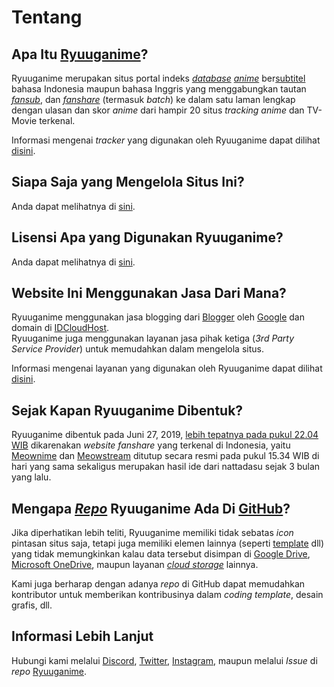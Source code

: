 # Tentang

## Apa Itu [**Ryuuganime**](https://ryuuganime.blogspot.com)?

Ryuuganime merupakan situs portal indeks [<span style="font-style:italic;">database</span>](ketentuan-umum/definisi-kata/#database-pangkalan-data) [<span style="font-style:italic;">anime</span>](ketentuan-umum/definisi-kata/#anime) ber[subtitel](ketentuan-umum/definisi-kata/#subtitle) bahasa Indonesia maupun bahasa Inggris yang menggabungkan tautan [<span style="font-style:italic;">fansub</span>](ketentuan-umum/definisi-kata/#fansub), dan [<span style="font-style:italic;">fanshare</span>](ketentuan-umum/definisi-kata/#fanshare) \(termasuk <span style="font-style:italic;">batch</span>\) ke dalam satu laman lengkap dengan ulasan dan skor <span style="font-style:italic;">anime</span> dari hampir 20 situs <span style="font-style:italic;">tracking anime</span> dan TV-Movie terkenal.

Informasi mengenai <span style="font-style:italic;">tracker</span> yang digunakan oleh Ryuuganime dapat dilihat [disini](informasi-sumber/situs-tracking-yang-digunakan.md).

## Siapa Saja yang Mengelola Situs Ini?

Anda dapat melihatnya di [sini](kontributor.md).

## Lisensi Apa yang Digunakan Ryuuganime?

Anda dapat melihatnya di [sini](sk-kebijakan/lisensi.md).

## Website Ini Menggunakan Jasa Dari Mana?

Ryuuganime menggunakan jasa blogging dari [Blogger](https://blogger.com) oleh [Google](https://google.com) dan domain di [IDCloudHost](https://idcloudhost.com/).  
Ryuuganime juga menggunakan layanan jasa pihak ketiga \(<span style="font-style:italic;">3rd Party Service Provider</span>\) untuk memudahkan dalam mengelola situs.

Informasi mengenai layanan yang digunakan oleh Ryuuganime dapat dilihat [disini](informasi-sumber/sumber-penggunaan-aset.md#aplikasi-layanan-yang-digunakan-untuk-proyek-situs-ini).

## Sejak Kapan **Ryuuganime** Dibentuk?

Ryuuganime dibentuk pada Juni 27, 2019, [lebih tepatnya pada pukul 22.04 WIB](https://www.facebook.com/story.php?story_fbid=771156279946124&id=248649265530164) dikarenakan <span style="font-style:italic;">website fanshare</span> yang terkenal di Indonesia, yaitu [Meownime](https://meownime.com) dan [Meowstream](https://meowstream.com) ditutup secara resmi pada pukul 15.34 WIB di hari yang sama sekaligus merupakan hasil ide dari nattadasu sejak 3 bulan yang lalu.

## Mengapa [<span style="font-style:italic;">Repo</span>](ketentuan-umum/definisi-kata/#repositori-kendali-versi) **Ryuuganime** Ada Di [GitHub](ketentuan-umum/definisi-kata/#github)?

Jika diperhatikan lebih teliti, Ryuuganime memiliki tidak sebatas <span style="font-style:italic;">icon</span> pintasan situs saja, tetapi juga memiliki elemen lainnya \(seperti [template</span>](https://github.com/ryuuganime/Ryuuganime/blob/master/Templates/amino.html) dll\) yang tidak memungkinkan kalau data tersebut disimpan di [Google Drive](https://www.google.com/drive/), [Microsoft OneDrive](https://onedrive.live.com/OneDrive), maupun layanan [<span style="font-style:italic;">cloud storage</span>](https://id.wikipedia.org/wiki/Penyimpanan_awan) lainnya.

Kami juga berharap dengan adanya <span style="font-style:italic;">repo</span> di GitHub dapat memudahkan kontributor untuk memberikan kontribusinya dalam <span style="font-style:italic;">coding template</span>, desain grafis, dll.

## Informasi Lebih Lanjut

Hubungi kami melalui [Discord](https://github.com/nattadasu/Personal/blob/master/assets/discord/readme.md), [Twitter](https://twitter.com/nattadasu), [Instagram](https://instagram.com/nattadasu), maupun melalui <span style="font-style:italic;">Issue</span> di <span style="font-style:italic;">repo</span> [Ryuuganime](https://github.com/ryuuganime/Ryuuganime/issues).


